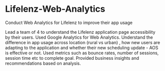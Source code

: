 # Lifelenz-Web-Analytics
Conduct Web Analytics for Lifelenz to improve their app usage


Lead a team of 4 to understand the Lifelenz application page accessibility by their users. Used Google Analytics for Web Analytics.
Understand the difference in app usage across location (rural vs urban) , how new users are adapting to the application and whether their new scheduling update - AOS is effective or not. Used metrics such as bounce rates, number of sessions, session time etc to complete goal. Provided business insights and recommendations based on analysis. 
